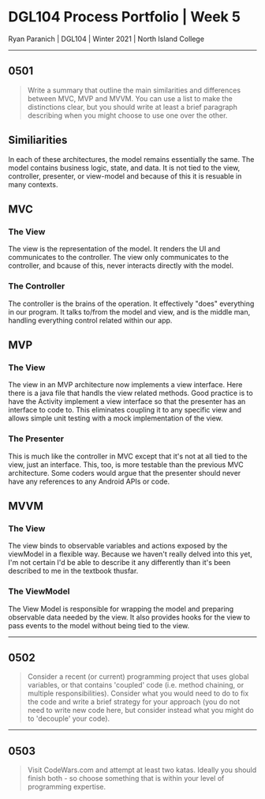 # DGL104 Process Portfolio | Week 5

Ryan Paranich | DGL104 | Winter 2021 | North Island College

---

## 0501

> Write a summary that outline the main similarities and differences between MVC, MVP and MVVM. You can use a list to make the distinctions clear, but you should write at least a brief paragraph describing when you might choose to use one over the other.

## Similiarities

In each of these architectures, the model remains essentially the same. The model contains business logic, state, and data. It is not tied to the view, controller, presenter, or view-model and because of this it is resuable in many contexts.

## MVC
### The View
The view is the representation of the model. It renders the UI and communicates to the controller. The view only communicates to the controller, and bcause of this, never interacts directly with the model.
### The Controller
The controller is the brains of the operation. It effectively "does" everything in our program. It talks to/from the model and view, and is the middle man, handling everything control related within our app.

## MVP
### The View
The view in an MVP architecture now implements a view interface. Here there is a java file that handls the view related methods. Good practice is to have the Activity implement a view interface so that the presenter has an interface to code to. This eliminates coupling it to any specific view and allows simple unit testing with a mock implementation of the view.

### The Presenter
This is much like the controller in MVC except that it's not at all tied to the view, just an interface. This, too, is more testable than the previous MVC architecture. Some coders would argue that the presenter should never have any references to any Android APIs or code.

## MVVM
### The View
The view binds to observable variables and actions exposed by the viewModel in a flexible way. Because we haven't really delved into this yet, I'm not certain I'd be able to describe it any differently than it's been described to me in the textbook thusfar.

### The ViewModel
The View Model is responsible for wrapping the model and preparing observable data needed by the view. It also provides hooks for the view to pass events to the model without being tied to the view.


---

## 0502

> Consider a recent (or current) programming project that uses global variables, or that contains 'coupled' code (i.e. method chaining, or multiple responsibilities). Consider what you would need to do to fix the code and write a brief strategy for your approach (you do not need to write new code here, but consider instead what you might do to 'decouple' your code).

---

## 0503

> Visit CodeWars.com and attempt at least two katas. Ideally you should finish both - so choose something that is within your level of programming expertise.